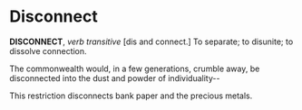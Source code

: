 # Disconnect

**DISCONNECT**, _verb transitive_ \[dis and connect.\] To separate; to disunite; to dissolve connection.

The commonwealth would, in a few generations, crumble away, be disconnected into the dust and powder of individuality--

This restriction disconnects bank paper and the precious metals.